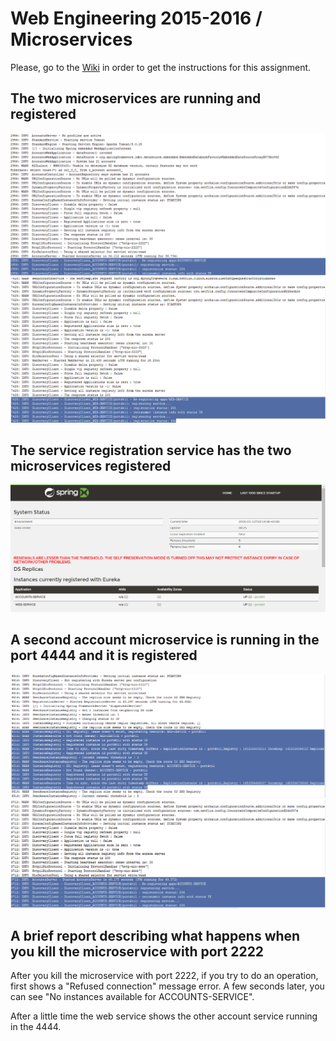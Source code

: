 # Web Engineering 2015-2016 / Microservices
Please, go to the [Wiki](https://github.com/UNIZAR-30246-WebEngineering/Laboratory-6-microservices/wiki) in order to get the instructions for this assignment.

## The two microservices are running and registered
![](https://github.com/oscarmeler/Laboratory-6-microservices/blob/master/screenshots/port_2222.png)
![](https://github.com/oscarmeler/Laboratory-6-microservices/blob/master/screenshots/port_3333.png)

## The service registration service has the two microservices registered
![](https://github.com/oscarmeler/Laboratory-6-microservices/blob/master/screenshots/dashboard.png)

## A second account microservice is running in the port 4444 and it is registered
![](https://github.com/oscarmeler/Laboratory-6-microservices/blob/master/screenshots/registration.png)
![](https://github.com/oscarmeler/Laboratory-6-microservices/blob/master/screenshots/port_4444.png)

## A brief report describing what happens when you kill the microservice with port 2222
After you kill the microservice with port 2222, if you try to do an operation, first shows a "Refused connection" message error. A few seconds later, you can see "No instances available for ACCOUNTS-SERVICE". 

After a little time the web service shows the other account service running in the 4444.
